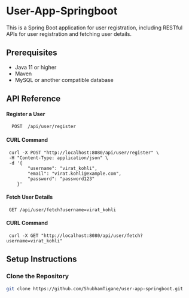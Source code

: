 
# User-App-Springboot

This is a Spring Boot application for user registration, including RESTful APIs for user registration and fetching user details.



## Prerequisites
- Java 11 or higher
- Maven
- MySQL or another compatible database


## API Reference

#### Register a User

```http
  POST  /api/user/register
```

#### CURL Command 
```http
 curl -X POST "http://localhost:8080/api/user/register" \
 -H "Content-Type: application/json" \
 -d '{
        "username": "virat_kohli",
        "email": "virat.kohli@example.com",
        "password": "password123"
    }'
```

#### Fetch User Details

```http
 GET /api/user/fetch?username=virat_kohli
```
#### CURL Command
```http
 curl -X GET "http://localhost:8080/api/user/fetch?username=virat_kohli"

```


## Setup Instructions

### Clone the Repository
```bash
git clone https://github.com/ShubhamTigane/user-app-springboot.git
